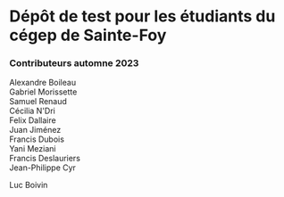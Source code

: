 # Dépôt de test pour les étudiants du cégep de Sainte-Foy

### Contributeurs automne 2023
Alexandre Boileau  
Gabriel Morissette   
Samuel Renaud  
Cécilia N'Dri  
Felix Dallaire  
Juan Jiménez  
Francis Dubois  
Yani Meziani  
Francis Deslauriers  
Jean-Philippe Cyr

Luc Boivin
